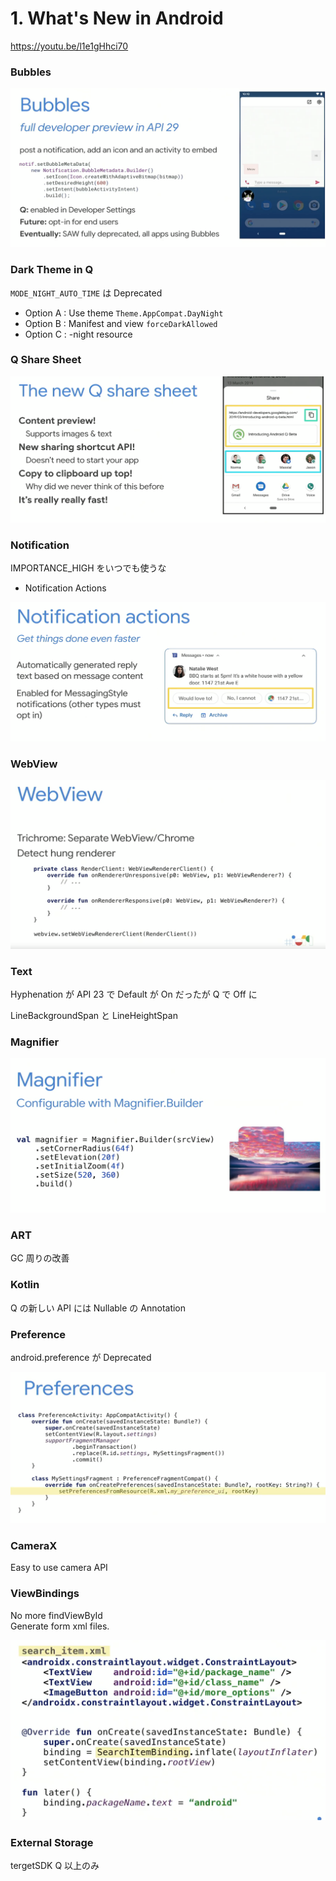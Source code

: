 # 1. What's New in Android

https://youtu.be/l1e1gHhci70

### Bubbles  

<img src="img/1_1.png" />

### Dark Theme in Q

`MODE_NIGHT_AUTO_TIME` は Deprecated   

- Option A : Use theme
`Theme.AppCompat.DayNight`
- Option B : Manifest and view
`forceDarkAllowed`  
- Option C : -night resource  

### Q Share Sheet

<img src="img/1_2.png" />

### Notification  

IMPORTANCE_HIGH をいつでも使うな   

- Notification Actions    

<img src="img/1_3.png" />

### WebView  

<img src="img/1_4.png" />

### Text  

Hyphenation が API 23 で Default が On だったが Q で Off に  

LineBackgroundSpan と LineHeightSpan

### Magnifier  

<img src="img/1_5.png" />  

### ART  

GC 周りの改善  

### Kotlin

Q の新しい API には Nullable の Annotation  

### Preference  
android.preference が Deprecated   

<img src="img/1_6.png" />  

### CameraX  

Easy to use camera API  

### ViewBindings  

No more findViewById  
Generate form xml files.  

<img src="img/1_7.png" />  

### External Storage  

tergetSDK Q 以上のみ  
